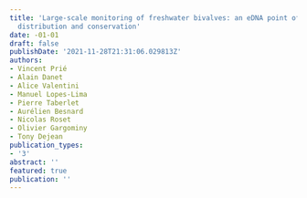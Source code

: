```yaml
---
title: 'Large-scale monitoring of freshwater bivalves: an eDNA point of view on species
  distribution and conservation'
date: -01-01
draft: false 
publishDate: '2021-11-28T21:31:06.029813Z'
authors:
- Vincent Prié
- Alain Danet
- Alice Valentini
- Manuel Lopes-Lima
- Pierre Taberlet
- Aurélien Besnard
- Nicolas Roset
- Olivier Gargominy
- Tony Dejean
publication_types:
- '3'
abstract: ''
featured: true 
publication: ''
---
```


